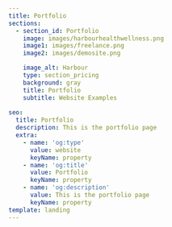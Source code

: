 ```yaml
---
title: Portfolio
sections:
  - section_id: Portfolio
    image: images/harbourhealthwellness.png
    image1: images/freelance.png
    image2: images/demosite.png

    image_alt: Harbour 
    type: section_pricing
    background: gray
    title: Portfolio
    subtitle: Website Examples
  
seo:
  title: Portfolio
  description: This is the portfolio page
  extra:
    - name: 'og:type'
      value: website
      keyName: property
    - name: 'og:title'
      value: Portfolio
      keyName: property
    - name: 'og:description'
      value: This is the portfolio page
      keyName: property
template: landing
---
```


